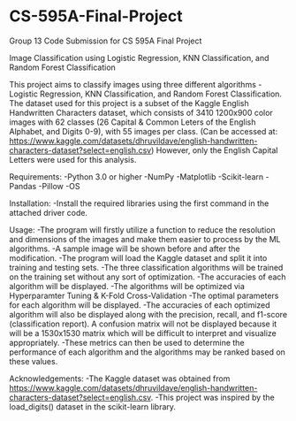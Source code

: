 # CS-595A-Final-Project
Group 13 Code Submission for CS 595A Final Project

Image Classification using Logistic Regression, KNN Classification, and Random Forest Classification


This project aims to classify images using three different algorithms - Logistic Regression, KNN Classification, and Random Forest Classification. The dataset used for this project is a subset of the Kaggle English Handwritten Characters dataset, which consists of 3410 1200x900 color images with 62 classes (26 Capital & Common Leters of the English Alphabet, and Digits 0-9), with 55 images per class. (Can be accessed at: https://www.kaggle.com/datasets/dhruvildave/english-handwritten-characters-dataset?select=english.csv) However, only the English Capital Letters were used for this analysis.

Requirements:
-Python 3.0 or higher
-NumPy
-Matplotlib
-Scikit-learn
-Pandas
-Pillow
-OS 

Installation:
-Install the required libraries using the first command in the attached driver code.

Usage:
-The program will firstly utilize a function to reduce the resolution and dimensions of the images and make them easier to process by the ML algorithms.
-A sample image will be shown before and after the modification.
-The program will load the Kaggle dataset and split it into training and testing sets.
-The three classification algorithms will be trained on the training set without any sort of optimization.
-The accuracies of each algorithm will be displayed.
-The algorithms will be optimized via Hyperparamter Tuning & K-Fold Cross-Validation 
-The optimal parameters for each algorithm will be displayed.
-The accuracies of each optimized algorithm will also be displayed along with the precision, recall, and f1-score (classification report). A confusion matrix will not be displayed because it will be a 1530x1530 matrix which will be difficult to interpret and visualize appropriately.
-These metrics can then be used to determine the performance of each algorithm and the algorithms may be ranked based on these values.


Acknowledgements:
-The Kaggle dataset was obtained from https://www.kaggle.com/datasets/dhruvildave/english-handwritten-characters-dataset?select=english.csv.
-This project was inspired by the load_digits() dataset in the scikit-learn library.
